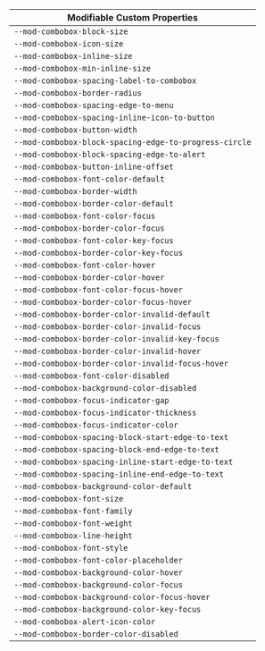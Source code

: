 | Modifiable Custom Properties |
| --- |
|`--mod-combobox-block-size`|
|`--mod-combobox-icon-size`|
|`--mod-combobox-inline-size`|
|`--mod-combobox-min-inline-size`|
|`--mod-combobox-spacing-label-to-combobox`|
|`--mod-combobox-border-radius`|
|`--mod-combobox-spacing-edge-to-menu`|
|`--mod-combobox-spacing-inline-icon-to-button`|
|`--mod-combobox-button-width`|
|`--mod-combobox-block-spacing-edge-to-progress-circle`|
|`--mod-combobox-block-spacing-edge-to-alert`|
|`--mod-combobox-button-inline-offset`|
|`--mod-combobox-font-color-default`|
|`--mod-combobox-border-width`|
|`--mod-combobox-border-color-default`|
|`--mod-combobox-font-color-focus`|
|`--mod-combobox-border-color-focus`|
|`--mod-combobox-font-color-key-focus`|
|`--mod-combobox-border-color-key-focus`|
|`--mod-combobox-font-color-hover`|
|`--mod-combobox-border-color-hover`|
|`--mod-combobox-font-color-focus-hover`|
|`--mod-combobox-border-color-focus-hover`|
|`--mod-combobox-border-color-invalid-default`|
|`--mod-combobox-border-color-invalid-focus`|
|`--mod-combobox-border-color-invalid-key-focus`|
|`--mod-combobox-border-color-invalid-hover`|
|`--mod-combobox-border-color-invalid-focus-hover`|
|`--mod-combobox-font-color-disabled`|
|`--mod-combobox-background-color-disabled`|
|`--mod-combobox-focus-indicator-gap`|
|`--mod-combobox-focus-indicator-thickness`|
|`--mod-combobox-focus-indicator-color`|
|`--mod-combobox-spacing-block-start-edge-to-text`|
|`--mod-combobox-spacing-block-end-edge-to-text`|
|`--mod-combobox-spacing-inline-start-edge-to-text`|
|`--mod-combobox-spacing-inline-end-edge-to-text`|
|`--mod-combobox-background-color-default`|
|`--mod-combobox-font-size`|
|`--mod-combobox-font-family`|
|`--mod-combobox-font-weight`|
|`--mod-combobox-line-height`|
|`--mod-combobox-font-style`|
|`--mod-combobox-font-color-placeholder`|
|`--mod-combobox-background-color-hover`|
|`--mod-combobox-background-color-focus`|
|`--mod-combobox-background-color-focus-hover`|
|`--mod-combobox-background-color-key-focus`|
|`--mod-combobox-alert-icon-color`|
|`--mod-combobox-border-color-disabled`|